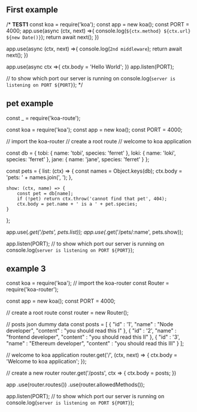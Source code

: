 
## First example
/* **TEST1**
const koa = require('koa');
const app = new koa();
const PORT = 4000;
app.use(async (ctx, next) =>{
  console.log(`${ctx.method} ${ctx.url} ${new Date()}`);
  return await next();
})

app.use(async (ctx, next) =>{
  console.log(`2nd middleware`);
  return await next();
})

app.use(async ctx =>{
  ctx.body = 'Hello World';
})
app.listen(PORT);

// to show which port our server is running on
console.log(`server is listening on PORT ${PORT}`);
*/


## pet example

const _ = require('koa-route');

const koa = require('koa');
const app = new koa();
const PORT = 4000;

// import the koa-router
// create a root route
// welcome to koa application


const db = {
    tobi: { name: 'tobi', species: 'ferret' },
    loki: { name: 'loki', species: 'ferret' },
    jane: { name: 'jane', species: 'ferret' }
};

const pets = {
    list: (ctx) => {
        const names = Object.keys(db);
        ctx.body = 'pets: ' + names.join(', ');
    },

    show: (ctx, name) => {
        const pet = db[name];
        if (!pet) return ctx.throw('cannot find that pet', 404);
        ctx.body = pet.name + ' is a ' + pet.species;
    }
};


app.use(_.get('/pets', pets.list));
app.use(_.get('/pets/:name', pets.show));



app.listen(PORT);
// to show which port our server is running on
console.log(`server is listening on PORT ${PORT}`);

## example 3

const koa = require('koa');
// import the koa-router
const Router = require('koa-router');

const app = new koa();
const PORT = 4000;

// create a root route
const router = new Router();

// posts json dummy data
const posts = [
    {
        "id" : '1',
        "name" : "Node developer",
        "content" : "you should read this I"
    },
    {
        "id" : '2',
        "name" : "frontend developer",
        "content" : "you should read this II"
    },
    {
        "id" : '3',
        "name" : "Ethereum developer",
        "content" : "you should read this III"
    }
];

// welcome to koa application
router.get('/', (ctx, next) => {
    ctx.body = 'Welcome to koa application';
});

// create a new router
router.get('/posts', ctx => {
    ctx.body = posts;
})

app
    .use(router.routes())
    .use(router.allowedMethods());

app.listen(PORT);
// to show which port our server is running on
console.log(`server is listening on PORT ${PORT}`);
